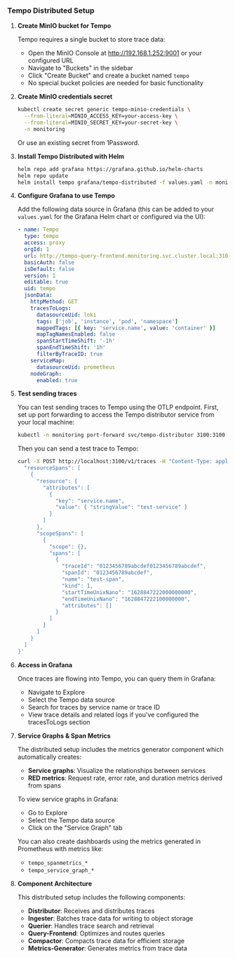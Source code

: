 ### Tempo Distributed Setup

1. **Create MinIO bucket for Tempo**
   
   Tempo requires a single bucket to store trace data:
   - Open the MinIO Console at http://192.168.1.252:9001 or your configured URL
   - Navigate to "Buckets" in the sidebar
   - Click "Create Bucket" and create a bucket named `tempo`
   - No special bucket policies are needed for basic functionality

2. **Create MinIO credentials secret**
   ```bash
   kubectl create secret generic tempo-minio-credentials \
     --from-literal=MINIO_ACCESS_KEY=your-access-key \
     --from-literal=MINIO_SECRET_KEY=your-secret-key \
     -n monitoring
   ```
   Or use an existing secret from 1Password.

3. **Install Tempo Distributed with Helm**
   ```bash
   helm repo add grafana https://grafana.github.io/helm-charts
   helm repo update
   helm install tempo grafana/tempo-distributed -f values.yaml -n monitoring
   ```

4. **Configure Grafana to use Tempo**
   
   Add the following data source in Grafana (this can be added to your `values.yaml` for the Grafana Helm chart or configured via the UI):
   ```yaml
   - name: Tempo
     type: tempo
     access: proxy
     orgId: 1
     url: http://tempo-query-frontend.monitoring.svc.cluster.local:3100
     basicAuth: false
     isDefault: false
     version: 1
     editable: true
     uid: tempo
     jsonData:
       httpMethod: GET
       tracesToLogs:
         datasourceUid: loki
         tags: ['job', 'instance', 'pod', 'namespace']
         mappedTags: [{ key: 'service.name', value: 'container' }]
         mapTagNamesEnabled: false
         spanStartTimeShift: '-1h'
         spanEndTimeShift: '1h'
         filterByTraceID: true
       serviceMap:
         datasourceUid: prometheus
       nodeGraph:
         enabled: true
   ```

5. **Test sending traces**
   
   You can test sending traces to Tempo using the OTLP endpoint. First, set up port forwarding to access the Tempo distributor service from your local machine:
   
   ```bash
   kubectl -n monitoring port-forward svc/tempo-distributor 3100:3100
   ```

   Then you can send a test trace to Tempo:

   ```bash
   curl -X POST http://localhost:3100/v1/traces -H "Content-Type: application/json" -d '{
     "resourceSpans": [
       {
         "resource": {
           "attributes": [
             {
               "key": "service.name",
               "value": { "stringValue": "test-service" }
             }
           ]
         },
         "scopeSpans": [
           {
             "scope": {},
             "spans": [
               {
                 "traceId": "0123456789abcdef0123456789abcdef",
                 "spanId": "0123456789abcdef",
                 "name": "test-span",
                 "kind": 1,
                 "startTimeUnixNano": "1628847222000000000",
                 "endTimeUnixNano": "1628847222100000000",
                 "attributes": []
               }
             ]
           }
         ]
       }
     ]
   }'
   ```

6. **Access in Grafana**
   
   Once traces are flowing into Tempo, you can query them in Grafana:
   - Navigate to Explore
   - Select the Tempo data source
   - Search for traces by service name or trace ID
   - View trace details and related logs if you've configured the tracesToLogs section

7. **Service Graphs & Span Metrics**

   The distributed setup includes the metrics generator component which automatically creates:
   
   - **Service graphs**: Visualize the relationships between services
   - **RED metrics**: Request rate, error rate, and duration metrics derived from spans

   To view service graphs in Grafana:
   - Go to Explore
   - Select the Tempo data source
   - Click on the "Service Graph" tab
   
   You can also create dashboards using the metrics generated in Prometheus with metrics like:
   - `tempo_spanmetrics_*`
   - `tempo_service_graph_*`

8. **Component Architecture**

   This distributed setup includes the following components:
   
   - **Distributor**: Receives and distributes traces
   - **Ingester**: Batches trace data for writing to object storage
   - **Querier**: Handles trace search and retrieval
   - **Query-Frontend**: Optimizes and routes queries
   - **Compactor**: Compacts trace data for efficient storage
   - **Metrics-Generator**: Generates metrics from trace data